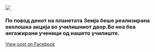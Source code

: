 ![](/News/7.webp)

### По повод денот на планетата Земја беше реализирана еколошка акција во училишниот двор.Во неа беа ангажирани ученици од нашето училиште.

[View post on Facebook](https://www.facebook.com/permalink.php?story_fbid=pfbid02qafUq7NzM9oSusWgTnLHqHvG8DjiiyGkU89EBS4Anjn1KBt9UdDrhsS6N19xUQUFl&id=100009483255162)